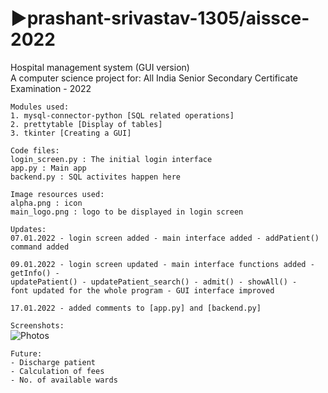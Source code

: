 # ▶️prashant-srivastav-1305/aissce-2022
Hospital management system (GUI version) <br>
A computer science project for: 
All India Senior Secondary Certificate Examination - 2022
<br>

```
Modules used:
1. mysql-connector-python [SQL related operations]
2. prettytable [Display of tables] 
3. tkinter [Creating a GUI]
```

```
Code files:
login_screen.py : The initial login interface
app.py : Main app
backend.py : SQL activites happen here 
```

```
Image resources used:
alpha.png : icon
main_logo.png : logo to be displayed in login screen
```

```
Updates: 
07.01.2022 - login screen added - main interface added - addPatient() command added

09.01.2022 - login screen updated - main interface functions added - getInfo() - 
updatePatient() - updatePatient_search() - admit() - showAll() - 
font updated for the whole program - GUI interface improved

17.01.2022 - added comments to [app.py] and [backend.py]
```

```Screenshots:``` <br>
![Photos](https://github.com/prashant-srivastav-1305/aissce-2022/blob/main/screenshots/SSes.png)

```
Future:
- Discharge patient 
- Calculation of fees
- No. of available wards
```

